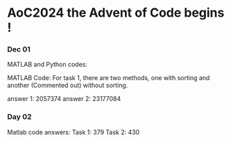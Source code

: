 # AoC2024 the Advent of Code begins !
### Dec 01
MATLAB and Python codes:

MATLAB Code:
For task 1, there are two methods, one with sorting and another (Commented out) without sorting.

answer 1: 2057374
answer 2: 23177084


### Day 02
Matlab code answers: 
    Task 1: 379
    Task 2: 430
